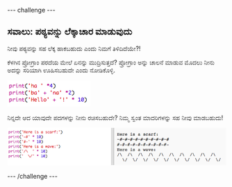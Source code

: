--- challenge ---

## ಸವಾಲು: ಪಠ್ಯವನ್ನು ಲೆಕ್ಕಾಚಾರ ಮಾಡುವುದು

ನೀವು ಪಠ್ಯವನ್ನು ಸಹ ಲೆಕ್ಕ ಹಾಕಬಹುದು ಎಂದು ನಿಮಗೆ ತಿಳಿದಿದೆಯೇ?!

ಕೆಳಗಿನ ಪ್ರೋಗ್ರಾಂ ಪರದೆಯ ಮೇಲೆ ಏನನ್ನು ಮುದ್ರಿಸುತ್ತದೆ? ಪ್ರೋಗ್ರಾಂ ಅನ್ನು ಚಾಲನೆ ಮಾಡುವ ಮೊದಲು ನೀನು ಅದನ್ನು ಸರಿಯಾಗಿ ಊಹಿಸಬಹುದೇ ಎಂದು ನೋಡಿಕೊಳ್ಳಿ.

![ಸ್ಕ್ರೀನ್‍ಶಾಟ್ (ಪರದೆ ಚಿತ್ರ)](images/me-text-calc.png)

ನಿನ್ನದೇ ಆದ ಯಾವುದೇ ಪದಗಳನ್ನು ನೀನು ರಚಿಸಬಹುದೇ? ನಿಮ್ಮ ಸ್ವಂತ ಮಾದರಿಗಳನ್ನು ಸಹ ನೀವು ಮಾಡಬಹುದು!

![ಸ್ಕ್ರೀನ್‍ಶಾಟ್ (ಪರದೆ ಚಿತ್ರ)](images/me-patterns.png)

--- /challenge ---